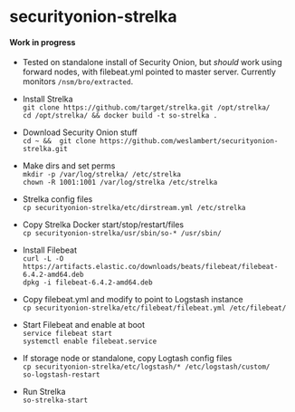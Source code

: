 # securityonion-strelka
#### Work in progress 
  - Tested on standalone install of Security Onion, but *should* work using forward nodes, with filebeat.yml pointed to master server.         Currently monitors `/nsm/bro/extracted`.

- Install Strelka   
`git clone https://github.com/target/strelka.git /opt/strelka/`    
`cd /opt/strelka/ && docker build -t so-strelka .`

- Download Security Onion stuff    
`cd ~ &&  git clone https://github.com/weslambert/securityonion-strelka.git`    

- Make dirs and set perms    
`mkdir -p /var/log/strelka/ /etc/strelka`    
`chown -R 1001:1001 /var/log/strelka /etc/strelka`    

- Strelka config files    
`cp securityonion-strelka/etc/dirstream.yml /etc/strelka`    

- Copy Strelka Docker start/stop/restart/files    
`cp securityonion-strelka/usr/sbin/so-* /usr/sbin/`        

- Install Filebeat   
`curl -L -O https://artifacts.elastic.co/downloads/beats/filebeat/filebeat-6.4.2-amd64.deb`    
`dpkg -i filebeat-6.4.2-amd64.deb`    

- Copy filebeat.yml and modify to point to Logstash instance    
`cp securityonion-strelka/etc/filebeat/filebeat.yml /etc/filebeat/`           

- Start Filebeat and enable at boot    
`service filebeat start`        
`systemctl enable filebeat.service`        

- If storage node or standalone, copy Logtash config files    
`cp securityonion-strelka/etc/logstash/* /etc/logstash/custom/`    
`so-logstash-restart`   

- Run Strelka   
`so-strelka-start` 
